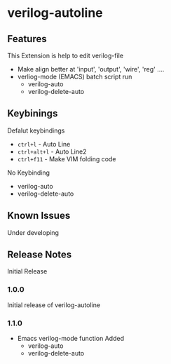 # verilog-autoline

## Features

This Extension is help to edit verilog-file
* Make align better at 'input', 'output', 'wire', 'reg' ....
* verliog-mode (EMACS) batch script run
    * verilog-auto
    * verilog-delete-auto


## Keybinings

Defalut keybindings

* `ctrl+l`  - Auto Line
* `ctrl+alt+l` - Auto Line2
* `ctrl+f11` - Make VIM folding code

No Keybinding
* verilog-auto
* verilog-delete-auto

## Known Issues

Under developing

## Release Notes

Initial Release

### 1.0.0

Initial release of verilog-autoline

### 1.1.0

- Emacs verilog-mode function Added
    - verilog-auto
    - verilog-delete-auto